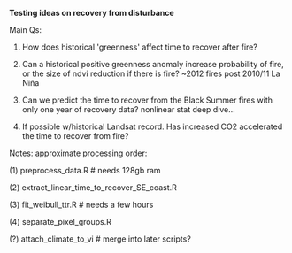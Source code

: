 **Testing ideas on recovery from disturbance**

Main Qs:

1.  How does historical 'greenness' affect time to recover after fire?

2.  Can a historical positive greenness anomaly increase probability of fire, or the size of ndvi reduction if there is fire? \~2012 fires post 2010/11 La Niña

3.  Can we predict the time to recover from the Black Summer fires with only one year of recovery data? nonlinear stat deep dive...

4.  If possible w/historical Landsat record. Has increased CO2 accelerated the time to recover from fire?



Notes: approximate processing order:

(1) preprocess\_data.R \# needs 128gb ram

(2) extract\_linear\_time\_to\_recover\_SE\_coast.R

(3) fit\_weibull\_ttr.R \# needs a few hours

(4) separate\_pixel\_groups.R

(?) attach\_climate\_to\_vi \# merge into later scripts?
